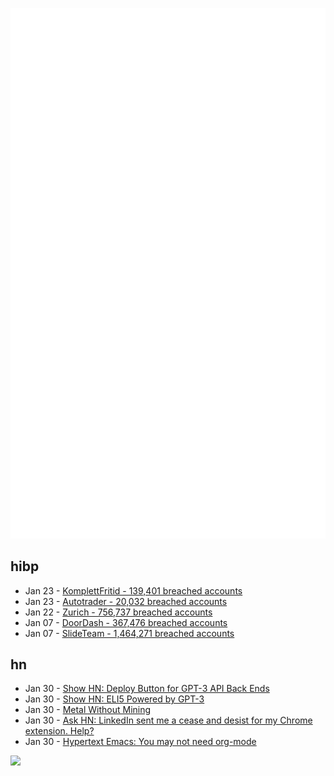 ![Metrics](https://raw.githubusercontent.com/phixion/phixion/master/metrics.svg)

## hibp

<!--
for https://github.com/phixion/phixion/blob/main/.github/workflows/feeds.yml
-->
<!--START_SECTION:haveibeenpwnd-->
- Jan 23 - [KomplettFritid - 139,401 breached accounts](https://haveibeenpwned.com/PwnedWebsites#KomplettFritid)
- Jan 23 - [Autotrader - 20,032 breached accounts](https://haveibeenpwned.com/PwnedWebsites#Autotrader)
- Jan 22 - [Zurich - 756,737 breached accounts](https://haveibeenpwned.com/PwnedWebsites#Zurich)
- Jan 07 - [DoorDash - 367,476 breached accounts](https://haveibeenpwned.com/PwnedWebsites#DoorDash)
- Jan 07 - [SlideTeam - 1,464,271 breached accounts](https://haveibeenpwned.com/PwnedWebsites#SlideTeam)
<!--END_SECTION:haveibeenpwnd-->

## hn

<!--
for https://github.com/phixion/phixion/blob/main/.github/workflows/feeds.yml
-->
<!--START_SECTION:hn-->
- Jan 30 - [Show HN: Deploy Button for GPT-3 API Back Ends](https://www.steamship.com/build/prompt-apis)
- Jan 30 - [Show HN: ELI5 Powered by GPT-3](https://eli5.gg)
- Jan 30 - [Metal Without Mining](https://magratheametals.com)
- Jan 30 - [Ask HN: LinkedIn sent me a cease and desist for my Chrome extension. Help?](https://news.ycombinator.com/item?id=34583932)
- Jan 30 - [Hypertext Emacs: You may not need org-mode](http://bjornwestergard.com/log/2022-04-19-hypertext-emacs.gmi)
<!--END_SECTION:hn-->

<!--
for https://yhype.me
-->
![](https://hit.yhype.me/github/profile?user_id=13013670)
